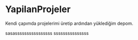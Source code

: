 # YapilanProjeler
Kendi çapımda projelerimi üretip ardından yüklediğim depom.








sasassssssssssssssss
sssssssssssssss












